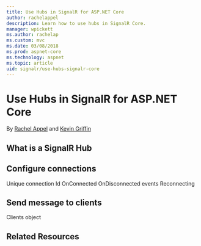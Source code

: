 ```yaml
---
title: Use Hubs in SignalR for ASP.NET Core
author: rachelappel
description: Learn how to use hubs in SignalR Core.
manager: wpickett
ms.author: rachelap
ms.custom: mvc
ms.date: 03/08/2018
ms.prod: aspnet-core
ms.technology: aspnet
ms.topic: article
uid: signalr/use-hubs-signalr-core
---
```


# Use Hubs in SignalR for ASP.NET Core

By [Rachel Appel](https://twitter.com/rachelappel) and [Kevin Griffin](http://twitter.com/1kevgriff)


## What is a SignalR Hub


## Configure connections 

Unique connection Id
OnConnected OnDisconnected events
Reconnecting

## Send message to clients

Clients object

## Related Resources